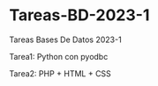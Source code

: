 # Tareas-BD-2023-1
Tareas Bases De Datos 2023-1

Tarea1: Python con pyodbc

Tarea2: PHP + HTML + CSS
